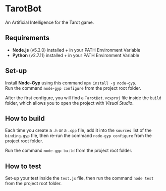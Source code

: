TarotBot
===========

An Artificial Intelligence for the Tarot game.


Requirements
-----------

- **Node.js** (v5.3.0) installed + in your PATH Environment Variable
- **Python** (v2.7.11) installed + in your PATH Environment Variable


Set-up
-----------

Install **Node-Gyp** using this command `npm install -g node-gyp`.  
Run the command `node-gyp configure` from the project root folder.

After the first configure, you will find a `TarotBot.vcxproj` file inside the `build` folder, which allows you to open the project with *Visual Studio*.


How to build
-----------

Each time you create a `.h` or a `.cpp` file, add it into the `sources` list of the `binding.gyp` file, then re-run the command `node-gyp configure` from the project root folder.

Run the command `node-gyp build` from the project root folder.


How to test
-----------

Set-up your test inside the `test.js` file, then run the command `node test` from the project root folder.
